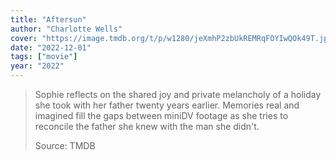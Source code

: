 ```yaml
---
title: "Aftersun"
author: "Charlotte Wells"
cover: "https://image.tmdb.org/t/p/w1280/jeXmhP2zbUkREMRqFOYIwQOk49T.jpg"
date: "2022-12-01"
tags: ["movie"]
year: "2022"
---
```


> Sophie reflects on the shared joy and private melancholy of a holiday she took with her father twenty years earlier. Memories real and imagined fill the gaps between miniDV footage as she tries to reconcile the father she knew with the man she didn't.
>
> Source: TMDB
